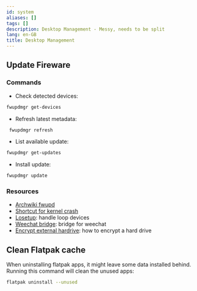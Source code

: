 ```yaml
---
id: system
aliases: []
tags: []
description: Desktop Management - Messy, needs to be split
lang: en-GB
title: Desktop Management
---
```


## Update Fireware

### Commands

- Check detected devices:
```sh
fwupdmgr get-devices
```

- Refresh latest metadata:
```sh
 fwupdmgr refresh
```
- List available update:
```sh
fwupdmgr get-updates
```
- Install update:
```sh
fwupdmgr update
```
### Resources

* [Archwiki fwupd](https://wiki.archlinux.org/title/Fwupd)
* [Shortcut for kernel crash](https://wiki.archlinux.org/title/Keyboard_shortcuts)
* [Losetup](https://www.computerhope.com/unix/losetup.htm): handle loop devices
* [Weechat bridge](https://megalithic.io/thoughts/weechat-setup-with-irc-bitlbee-slack): bridge for weechat
* [Encrypt external hardrive](https://www.cyberciti.biz/security/howto-linux-hard-disk-encryption-with-luks-cryptsetup-command/): how to encrypt a hard drive


## Clean Flatpak cache

When uninstalling flatpak apps, it might leave some data installed behind. Running this command will clean the unused apps:

```sh
flatpak uninstall --unused
```
